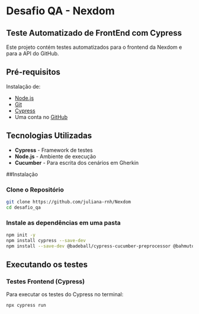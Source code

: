# Desafio QA - Nexdom
## Teste Automatizado de FrontEnd com Cypress

Este projeto contém testes automatizados para o frontend da Nexdom e para a API do GitHub.

## Pré-requisitos
Instalação de:

- [Node.js](https://nodejs.org/)
- [Git](https://git-scm.com/)
- [Cypress](https://www.cypress.io/)
- Uma conta no [GitHub](https://github.com/)

## Tecnologias Utilizadas
- **Cypress** - Framework de testes
- **Node.js** - Ambiente de execução
- **Cucumber** - Para escrita dos cenários em Gherkin

##Instalação

### Clone o Repositório
```bash
git clone https://github.com/juliana-rnh/Nexdom
cd desafio_qa
```

### Instale as dependências em uma pasta
```bash
npm init -y
npm install cypress --save-dev
npm install --save-dev @badeball/cypress-cucumber-preprocessor @bahmutov/cypress-esbuild-preprocessor

```



## Executando os testes

### Testes Frontend (Cypress)

Para executar os testes do Cypress no terminal:

```bash
npx cypress run
```




